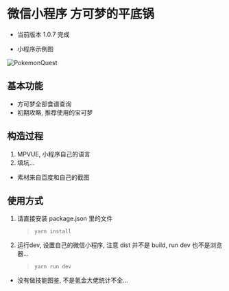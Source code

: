 # 微信小程序 方可梦的平底锅

- 当前版本 1.0.7 完成

- 小程序示例图

![PokemonQuest](https://github.com/Crayoncyann/WechatPokemonQuest/blob/master/screenshots/screenshots.gif)


## 基本功能


- 方可梦全部食谱查询
- 初期攻略, 推荐使用的宝可梦


## 构造过程

1. MPVUE, 小程序自己的语言
2. 填坑...

- 素材来自百度和自己的截图


## 使用方式

1. 请直接安装 package.json 里的文件

   > ```yarn install```

2. 运行dev, 设置自己的微信小程序, 注意 dist 并不是 build, run dev 也不是浏览器...

   > ```yarn run dev```

- 没有做技能图鉴, 不是氪金大佬统计不全...
